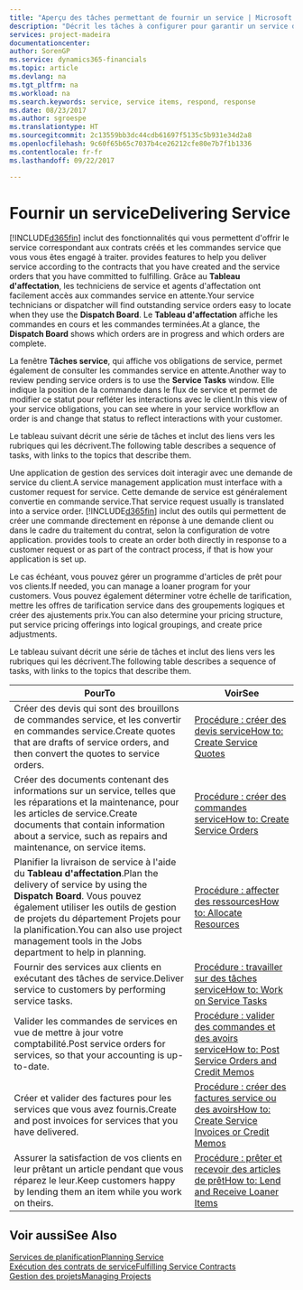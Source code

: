 ```yaml
---
title: "Aperçu des tâches permettant de fournir un service | Microsoft Docs"
description: "Décrit les tâches à configurer pour garantir un service de qualité et respecter les engagement vis-à-vis des clients."
services: project-madeira
documentationcenter: 
author: SorenGP
ms.service: dynamics365-financials
ms.topic: article
ms.devlang: na
ms.tgt_pltfrm: na
ms.workload: na
ms.search.keywords: service, service items, respond, response
ms.date: 08/23/2017
ms.author: sgroespe
ms.translationtype: HT
ms.sourcegitcommit: 2c13559bb3dc44cdb61697f5135c5b931e34d2a8
ms.openlocfilehash: 9c60f65b65c7037b4ce26212cfe80e7b7f1b1336
ms.contentlocale: fr-fr
ms.lasthandoff: 09/22/2017

---
```

# <a name="delivering-service"></a><span data-ttu-id="b0bdf-103">Fournir un service</span><span class="sxs-lookup"><span data-stu-id="b0bdf-103">Delivering Service</span></span>
[!INCLUDE[d365fin](includes/d365fin_md.md)]<span data-ttu-id="b0bdf-104"> inclut des fonctionnalités qui vous permettent d'offrir le service correspondant aux contrats créés et les commandes service que vous vous êtes engagé à traiter.</span><span class="sxs-lookup"><span data-stu-id="b0bdf-104"> provides features to help you deliver service according to the contracts that you have created and the service orders that you have committed to fulfilling.</span></span> <span data-ttu-id="b0bdf-105">Grâce au **Tableau d'affectation**, les techniciens de service et agents d'affectation ont facilement accès aux commandes service en attente.</span><span class="sxs-lookup"><span data-stu-id="b0bdf-105">Your service technicians or dispatcher will find outstanding service orders easy to locate when they use the **Dispatch Board**.</span></span> <span data-ttu-id="b0bdf-106">Le **Tableau d'affectation** affiche les commandes en cours et les commandes terminées.</span><span class="sxs-lookup"><span data-stu-id="b0bdf-106">At a glance, the **Dispatch Board** shows which orders are in progress and which orders are complete.</span></span>  
  
<span data-ttu-id="b0bdf-107">La fenêtre **Tâches service**, qui affiche vos obligations de service, permet également de consulter les commandes service en attente.</span><span class="sxs-lookup"><span data-stu-id="b0bdf-107">Another way to review pending service orders is to use the **Service Tasks** window.</span></span> <span data-ttu-id="b0bdf-108">Elle indique la position de la commande dans le flux de service et permet de modifier ce statut pour refléter les interactions avec le client.</span><span class="sxs-lookup"><span data-stu-id="b0bdf-108">In this view of your service obligations, you can see where in your service workflow an order is and change that status to reflect interactions with your customer.</span></span>  
  
<span data-ttu-id="b0bdf-109">Le tableau suivant décrit une série de tâches et inclut des liens vers les rubriques qui les décrivent.</span><span class="sxs-lookup"><span data-stu-id="b0bdf-109">The following table describes a sequence of tasks, with links to the topics that describe them.</span></span>   

<span data-ttu-id="b0bdf-110">Une application de gestion des services doit interagir avec une demande de service du client.</span><span class="sxs-lookup"><span data-stu-id="b0bdf-110">A service management application must interface with a customer request for service.</span></span> <span data-ttu-id="b0bdf-111">Cette demande de service est généralement convertie en commande service.</span><span class="sxs-lookup"><span data-stu-id="b0bdf-111">That service request usually is translated into a service order.</span></span> [!INCLUDE[d365fin](includes/d365fin_md.md)]<span data-ttu-id="b0bdf-112"> inclut des outils qui permettent de créer une commande directement en réponse à une demande client ou dans le cadre du traitement du contrat, selon la configuration de votre application.</span><span class="sxs-lookup"><span data-stu-id="b0bdf-112"> provides tools to create an order both directly in response to a customer request or as part of the contract process, if that is how your application is set up.</span></span>  
  
<span data-ttu-id="b0bdf-113">Le cas échéant, vous pouvez gérer un programme d'articles de prêt pour vos clients.</span><span class="sxs-lookup"><span data-stu-id="b0bdf-113">If needed, you can manage a loaner program for your customers.</span></span> <span data-ttu-id="b0bdf-114">Vous pouvez également déterminer votre échelle de tarification, mettre les offres de tarification service dans des groupements logiques et créer des ajustements prix.</span><span class="sxs-lookup"><span data-stu-id="b0bdf-114">You can also determine your pricing structure, put service pricing offerings into logical groupings, and create price adjustments.</span></span>  
  
<span data-ttu-id="b0bdf-115">Le tableau suivant décrit une série de tâches et inclut des liens vers les rubriques qui les décrivent.</span><span class="sxs-lookup"><span data-stu-id="b0bdf-115">The following table describes a sequence of tasks, with links to the topics that describe them.</span></span>   
  
|<span data-ttu-id="b0bdf-116">**Pour**</span><span class="sxs-lookup"><span data-stu-id="b0bdf-116">**To**</span></span>|<span data-ttu-id="b0bdf-117">**Voir**</span><span class="sxs-lookup"><span data-stu-id="b0bdf-117">**See**</span></span>|  
|------------|-------------|  
|<span data-ttu-id="b0bdf-118">Créer des devis qui sont des brouillons de commandes service, et les convertir en commandes service.</span><span class="sxs-lookup"><span data-stu-id="b0bdf-118">Create quotes that are drafts of service orders, and then convert the quotes to service orders.</span></span>|[<span data-ttu-id="b0bdf-119">Procédure : créer des devis service</span><span class="sxs-lookup"><span data-stu-id="b0bdf-119">How to: Create Service Quotes</span></span>](service-how-to-create-service-quotes.md)|
|<span data-ttu-id="b0bdf-120">Créer des documents contenant des informations sur un service, telles que les réparations et la maintenance, pour les articles de service.</span><span class="sxs-lookup"><span data-stu-id="b0bdf-120">Create documents that contain information about a service, such as repairs and maintenance, on service items.</span></span>|[<span data-ttu-id="b0bdf-121">Procédure : créer des commandes service</span><span class="sxs-lookup"><span data-stu-id="b0bdf-121">How to: Create Service Orders</span></span>](service-how-to-create-service-orders.md)|
|<span data-ttu-id="b0bdf-122">Planifier la livraison de service à l'aide du **Tableau d'affectation**.</span><span class="sxs-lookup"><span data-stu-id="b0bdf-122">Plan the delivery of service by using the **Dispatch Board**.</span></span> <span data-ttu-id="b0bdf-123">Vous pouvez également utiliser les outils de gestion de projets du département Projets pour la planification.</span><span class="sxs-lookup"><span data-stu-id="b0bdf-123">You can also use project management tools in the Jobs department to help in planning.</span></span>|[<span data-ttu-id="b0bdf-124">Procédure : affecter des ressources</span><span class="sxs-lookup"><span data-stu-id="b0bdf-124">How to: Allocate Resources</span></span>](service-how-to-allocate-resources.md)|  
|<span data-ttu-id="b0bdf-125">Fournir des services aux clients en exécutant des tâches de service.</span><span class="sxs-lookup"><span data-stu-id="b0bdf-125">Deliver service to customers by performing service tasks.</span></span>|[<span data-ttu-id="b0bdf-126">Procédure : travailler sur des tâches service</span><span class="sxs-lookup"><span data-stu-id="b0bdf-126">How to: Work on Service Tasks</span></span>](service-how-to-work-on-service-tasks.md)|  
|<span data-ttu-id="b0bdf-127">Valider les commandes de services en vue de mettre à jour votre comptabilité.</span><span class="sxs-lookup"><span data-stu-id="b0bdf-127">Post service orders for services, so that your accounting is up-to-date.</span></span>|[<span data-ttu-id="b0bdf-128">Procédure : valider des commandes et des avoirs service</span><span class="sxs-lookup"><span data-stu-id="b0bdf-128">How to: Post Service Orders and Credit Memos</span></span>](service-how-to-post-service-orders.md)|  
|<span data-ttu-id="b0bdf-129">Créer et valider des factures pour les services que vous avez fournis.</span><span class="sxs-lookup"><span data-stu-id="b0bdf-129">Create and post invoices for services that you have delivered.</span></span>|[<span data-ttu-id="b0bdf-130">Procédure : créer des factures service ou des avoirs</span><span class="sxs-lookup"><span data-stu-id="b0bdf-130">How to: Create Service Invoices or Credit Memos</span></span>](service-how-create-invoices.md)|  
|<span data-ttu-id="b0bdf-131">Assurer la satisfaction de vos clients en leur prêtant un article pendant que vous réparez le leur.</span><span class="sxs-lookup"><span data-stu-id="b0bdf-131">Keep customers happy by lending them an item while you work on theirs.</span></span>| [<span data-ttu-id="b0bdf-132">Procédure : prêter et recevoir des articles de prêt</span><span class="sxs-lookup"><span data-stu-id="b0bdf-132">How to: Lend and Receive Loaner Items</span></span>](service-how-to-lend-receive-loaners.md)|
  
## <a name="see-also"></a><span data-ttu-id="b0bdf-133">Voir aussi</span><span class="sxs-lookup"><span data-stu-id="b0bdf-133">See Also</span></span>  
[<span data-ttu-id="b0bdf-134">Services de planification</span><span class="sxs-lookup"><span data-stu-id="b0bdf-134">Planning Service</span></span>](service-plan-service.md)  
[<span data-ttu-id="b0bdf-135">Exécution des contrats de service</span><span class="sxs-lookup"><span data-stu-id="b0bdf-135">Fulfilling Service Contracts</span></span>](service-fulfill-service-contracts.md)  
[<span data-ttu-id="b0bdf-136">Gestion des projets</span><span class="sxs-lookup"><span data-stu-id="b0bdf-136">Managing Projects</span></span>](projects-manage-projects.md)  

